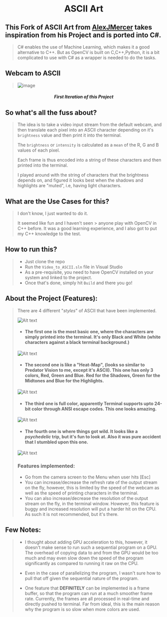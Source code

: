 <h1 align="center">ASCII Art</h1>

## This Fork of ASCII Art from [AlexJMercer](https://github.com/AlexJMercer) takes inspiration from his Project and is ported into C#.
> C# enables the use of Machine Learning, which makes it a good alternative to C++. But as OpenCV is built on C,C++,Python, it is a bit complicated to use with C# as a wrapper is needed to do the tasks.

## Webcam to ASCII
>
> ![image](https://github.com/AlexJMercer/ASCII_Art/assets/55972469/7a965b7e-68dc-41ef-bcb4-180bfaa05f21)
<h5 align="center">First Iteration of this Project</h5>


## So what's all the fuss about?
>
> The idea is to take a video input stream from the default webcam, and then translate each pixel into an ASCII character depending on it's `brightness` value and then print it into the terminal.
>
> The `brightness` or `intensity` is calculated as a `mean` of the R, G and B values of each pixel.
>
> Each frame is thus encoded into a string of these characters and then printed into the terminal.
>
> I played around with the string of characters that the brightness depends on, and figured it looks best when the shadows and highlights are "muted", i.e, having light characters.

## What are the Use Cases for this?
>
> I don't know, I just wanted to do it.
> 
> It seemed like fun and I haven't seen > anyone play with OpenCV in C++ before. 
> It was a good learning experience, and I also got to put my C++ knowledge to the test.

## How to run this?
>
> - Just clone the repo
> - Run the `Video_to_ASCII.sln` file in Visual Studio
> - As a pre-requisite, you need to have OpenCV installed on your system and linked to the project.
> - Once that's done, simply hit `Build` and there you go!

## About the Project (Features):

> There are 4 different "*styles*" of ASCII that have been implemented.
>
> ![Alt text](README-content/image.png)
>
> - #### The first one is the most basic one, where the characters are simply printed into the terminal. It's only **Black and White** (white characters against a black terminal background.)
>
> ![Alt text](README-content/image-1.png)
>
> - #### The second one is like a **"Heat-Map"**, (looks so similar to Predator Vision to me, except it's ASCII). This one has only 3 colors, Red, Green and Blue. Red for the Shadows, Green for the Midtones and Blue for the Highlights.
>
> ![Alt text](README-content/image-2.png)
>
> - #### The third one is **full color**, apparently Terminal supports upto 24-bit color through ANSI escape codes. This one looks amazing.
>
> ![Alt text](README-content/image-3.png)
>
> - #### The fourth one is where things got wild. It looks like a *psychedelic* trip, but it's fun to look at. Also it was pure accident that I stumbled upon this one.
>
> ![Alt text](README-content/image-4.png)
> 
> ### Features implemented:
> - Go from the camera screen to the Menu when user hits [Esc]
> - You can increase/decrease the refresh rate of the output stream on the fly,
>   however, this is limited by the speed of the webcam as well as the
>   speed of printing characters in the terminal.
> - You can also increase/decrease the resolution of the output stream on the fly, in the terminal window. However, this feature is buggy and increased resolution will put a harder hit on the CPU. As such it is not recommended, but it's there.
>

## Few Notes:
>
> - I thought about adding GPU acceleration to this, however, it doesn't make
sense to run such a sequential program on a GPU. The overhead of copying
data to and from the GPU would be too much and may even slow down the
speed of the program significantly as compared to running it raw on the CPU.
>
> - Even in the case of parallelizing the program, I wasn't sure how to pull
that off given the sequential nature of the program.
>
> - One feature that **DEFINITELY** can be implemented is a frame buffer, so that
the program can run at a much smoother frame rate. Currently, the frames are all
processed in real-time and directly pushed to terminal. Far from ideal, this is the main reason why the program is so slow when more colors are used.
